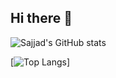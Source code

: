 ## Hi there 👋

<!--
**sajjad00007/sajjad00007** is a ✨ _special_ ✨ repository because its `README.md` (this file) appears on your GitHub profile.

Here are some ideas to get you started:

- 🔭 I’m currently working on ...
- 🌱 I’m currently learning ...
- 👯 I’m looking to collaborate on ...
- 🤔 I’m looking for help with ...
- 💬 Ask me about ...
- 📫 How to reach me: ...
- 😄 Pronouns: ...
- ⚡ Fun fact: ...
-->

![Sajjad's GitHub stats](https://github-readme-stats.vercel.app/api?username=sajjad00007&show_icons=true&theme=onedark)

[![Top Langs](https://github-readme-stats.vercel.app/api/top-langs/?username=sajjad00007&show_icons=true&theme=onedark)]
